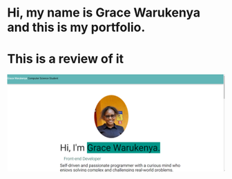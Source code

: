 # Hi, my name is Grace Warukenya and this is my portfolio.
# This is a review of it
![preview](preview.png)
